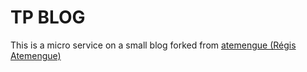 # TP BLOG

This is a micro service on a small blog forked from [atemengue (Régis Atemengue)](https://github.com/atemengue/tp-blog)
